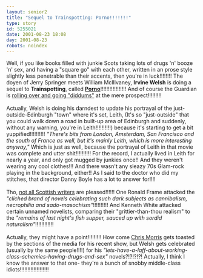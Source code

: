 ```yaml
---
layout: senior2
title: "Sequel to Trainspotting: Porno!!!!!!!"
type: story
id: 5255021
date: 2001-08-23 18:08
day: 2001-08-23
robots: noindex
---
```

Well, if you like books filled with junkie Scots taking lots of drugs 'n' booze 'n' sex, and having a "square go" with each other, written in an prose style slightly less penetrable than their accents, then you're in luck!!!!!!!! The doyen of Jerry Springer meets William McIllvaney, <b>Irvine Welsh</b> is doing a sequel to <b>Trainspotting</b>, called <a href=""><b>Porno</b></a>!!!!!!!!!!!!!!!!! And of course the Guardian is <a href="http://books.guardian.co.uk/Print/0,3858,4243216,00.html">rolling over and going "diddums"</a> at the mere prospect!!!!!!!!! <br/> <br/>Actually, Welsh is doing his darndest to update his portrayal of the just-outside-Edinburgh "town" where it's set, Leith, (It's so "just-outside" that you could walk down a road in built-up area of Edinburgh and suddenly, without any warning, you're in Leith!!!!!!!!!!) because it's starting to get a bit yuppified!!!!!!!!!! <i>"There's bits from London, Amsterdam, San Francisco and the south of France as well, but it's mainly Leith, which is more interesting anyway,"</i> Which is just as well, because the portrayal of Leith in that movie was complete and utter shit!!!!!!!!!! For the record, I actually lived in Leith for nearly a year, and only got mugged by junkies once!! And they weren't wearing any cool clothes!!! And there wasn't any sleazy 70s Glam-rock playing in the background, either!! As I said to the doctor who did my stitches, that director Danny Boyle has a lot to answer for!!!!<br/> <br/>Tho, <a href="http://www.thescotsman.co.uk/text_only.cfm?id=101677">not all Scottish writers</a> are pleased!!!!!! One Ronald Frame attacked the <i>"cliched brand of novels celebrating such dark subjects as cannibalism, necrophilia and sado-masochism"</i>!!!!!!!!!! And Kenneth White attacked certain unnamed novelists, comparing their "grittier-than-thou realism" to the <i>"remains of last night's fish supper, sauced up with sordid naturalism"</i>!!!!!!!!!!!!<br/> <br/>Actually, they might have a point!!!!!!!!! How come <a href="http://seniorcitizen.blogspot.com/archives/2001_08_19_seniorcitizen_archive.html#5194514">Chris Morris</a> gets toasted by the sections of the media for his recent show, but Welsh gets celebrated (usually by the same people!!!!) for his <i>"lets-have-a-laff-about-working-class-schemies-having-drugs-and-sex"</i> novels?!?!?!?! Actually, I think I know the answer to that one- they're a bunch of snobby middle-class idiots!!!!!!!!!!!!!!!!!!!
